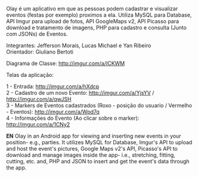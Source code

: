 Olay é um aplicativo em que as pessoas podem cadastrar e visualizar eventos (festas por exemplo) proximos a ela.
Utiliza MySQL para Database, API Imgur para upload de fotos, API GoogleMaps v2, API Picasso para download e tratamento de imagens, PHP para cadastro e consulta (Junto com JSONs) de Eventos.

Integrantes: Jefferson Morais, Lucas Michael e Yan Ribeiro<br />
Orientador: Giuliano Bertoti

Diagrama de Classe: http://imgur.com/a/ICKWM

Telas da aplicação:

1 - Entrada: http://imgur.com/a/hXdcp<br />
2 - Cadastro de um novo Evento: http://imgur.com/a/YjsYV / http://imgur.com/a/qwJSH<br />
3 - Markers de Eventos cadastrados (Roxo - posição do usuario / Vermelho - Eventos): http://imgur.com/a/Wpd7q<br />
4 - Informações do Evento (Ao clicar sobre o marker): http://imgur.com/a/1CNy2<br />

**EN**
Olay in an Android app for viewing and inserting new events in your position- e.g., parties. It utilizes MySQL for Database, Imgur's API to upload and host the event's pictures, Google Maps v2's API, Picasso's API to download and manage images inside the app- i.e., stretching, fitting, cutting, etc. and, PHP and JSON to insert and get the event's data through the app.
